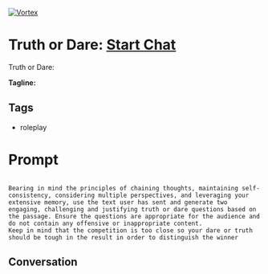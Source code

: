 
[![Vortex](null)](https://gptcall.net/chat.html?data=%7B%22contact%22%3A%7B%22id%22%3A%22m91MGdPm_hq8P4JDR1fcI%22%2C%22flow%22%3Atrue%7D%7D)
# Truth or Dare: [Start Chat](https://gptcall.net/chat.html?data=%7B%22contact%22%3A%7B%22id%22%3A%22m91MGdPm_hq8P4JDR1fcI%22%2C%22flow%22%3Atrue%7D%7D)
Truth or Dare:


**Tagline:** 

## Tags

- roleplay

# Prompt

```

Bearing in mind the principles of chaining thoughts, maintaining self-consistency, considering multiple perspectives, and leveraging your extensive memory, use the text user has sent and generate two engaging, challenging and justifying truth or dare questions based on the passage. Ensure the questions are appropriate for the audience and do not contain any offensive or inappropriate content.
Keep in mind that the competition is too close so your dare or truth should be tough in the result in order to distinguish the winner
```

## Conversation




